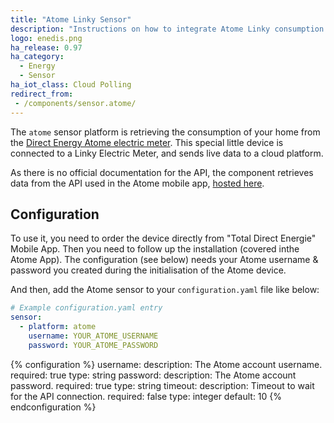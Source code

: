 ```yaml
---
title: "Atome Linky Sensor"
description: "Instructions on how to integrate Atome Linky consumption data within Home Assistant."
logo: enedis.png
ha_release: 0.97
ha_category:
  - Energy
  - Sensor
ha_iot_class: Cloud Polling
redirect_from:
 - /components/sensor.atome/
---
```


The `atome` sensor platform is retrieving the consumption of your home from the [Direct Energy Atome electric meter](https://total.direct-energie.com/particuliers/electricite/compteur-linky/atome).
This special little device is connected to a Linky Electric Meter, and sends live data to a cloud platform.


As there is no official documentation for the API, the component retrieves data from the API used in the Atome mobile app, [hosted here](http://esoftlink.esoftthings.com).

## Configuration

To use it, you need to order the device directly from "Total Direct Energie" Mobile App. Then you need to follow up the installation (covered inthe Atome App).
The configuration (see below) needs your Atome username & password you created during the initialisation of the Atome device.

And then, add the Atome sensor to your `configuration.yaml` file like below:

```yaml
# Example configuration.yaml entry
sensor:
  - platform: atome
    username: YOUR_ATOME_USERNAME
    password: YOUR_ATOME_PASSWORD
```

{% configuration %}
username:
  description: The Atome account username.
  required: true
  type: string
password:
  description: The Atome account password.
  required: true
  type: string
timeout:
  description: Timeout to wait for the API connection.
  required: false
  type: integer
  default: 10
{% endconfiguration %}
